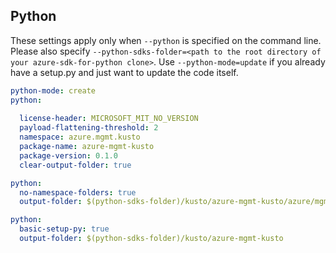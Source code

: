 ## Python

These settings apply only when `--python` is specified on the command line.
Please also specify `--python-sdks-folder=<path to the root directory of your azure-sdk-for-python clone>`.
Use `--python-mode=update` if you already have a setup.py and just want to update the code itself.

``` yaml $(python)
python-mode: create
python:
  
  license-header: MICROSOFT_MIT_NO_VERSION
  payload-flattening-threshold: 2
  namespace: azure.mgmt.kusto
  package-name: azure-mgmt-kusto
  package-version: 0.1.0
  clear-output-folder: true
```
``` yaml $(python) && $(python-mode) == 'update'
python:
  no-namespace-folders: true
  output-folder: $(python-sdks-folder)/kusto/azure-mgmt-kusto/azure/mgmt/kusto
```
``` yaml $(python) && $(python-mode) == 'create'
python:
  basic-setup-py: true
  output-folder: $(python-sdks-folder)/kusto/azure-mgmt-kusto
```
